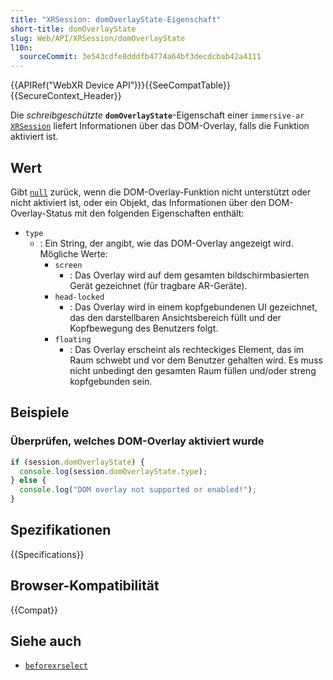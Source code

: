 ```yaml
---
title: "XRSession: domOverlayState-Eigenschaft"
short-title: domOverlayState
slug: Web/API/XRSession/domOverlayState
l10n:
  sourceCommit: 3e543cdfe8dddfb4774a64bf3decdcbab42a4111
---
```


{{APIRef("WebXR Device API")}}{{SeeCompatTable}}{{SecureContext_Header}}

Die _schreibgeschützte_ **`domOverlayState`**-Eigenschaft einer `immersive-ar`
[`XRSession`](/de/docs/Web/API/XRSession) liefert Informationen über das DOM-Overlay, falls die Funktion aktiviert ist.

## Wert

Gibt [`null`](/de/docs/Web/JavaScript/Reference/Operators/null) zurück, wenn die DOM-Overlay-Funktion nicht unterstützt oder nicht aktiviert ist, oder ein Objekt, das Informationen über den DOM-Overlay-Status mit den folgenden Eigenschaften enthält:

- `type`
  - : Ein String, der angibt, wie das DOM-Overlay angezeigt wird. Mögliche Werte:
    - `screen`
      - : Das Overlay wird auf dem gesamten bildschirmbasierten Gerät gezeichnet (für tragbare AR-Geräte).
    - `head-locked`
      - : Das Overlay wird in einem kopfgebundenen UI gezeichnet, das den darstellbaren Ansichtsbereich füllt und der Kopfbewegung des Benutzers folgt.
    - `floating`
      - : Das Overlay erscheint als rechteckiges Element, das im Raum schwebt und vor dem Benutzer gehalten wird. Es muss nicht unbedingt den gesamten Raum füllen und/oder streng kopfgebunden sein.

## Beispiele

### Überprüfen, welches DOM-Overlay aktiviert wurde

```js
if (session.domOverlayState) {
  console.log(session.domOverlayState.type);
} else {
  console.log("DOM overlay not supported or enabled!");
}
```

## Spezifikationen

{{Specifications}}

## Browser-Kompatibilität

{{Compat}}

## Siehe auch

- [`beforexrselect`](/de/docs/Web/API/Element/beforexrselect_event)
